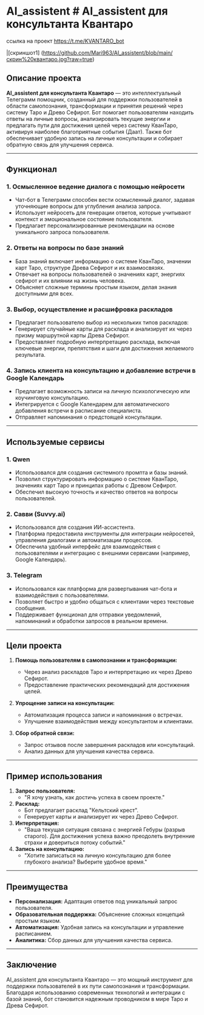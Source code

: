 # AI_assistent # AI_assistent для консультанта Квантаро
ссылка на проект  https://t.me/KVANTARO_bot

 |[скриншот1] (https://github.com/Mari963/AI_assistent/blob/main/скрин%20квантаро.jpg?raw=true)

## Описание проекта
**AI_assistent для консультанта Квантаро** — это интеллектуальный Телеграмм помощник, созданный для поддержки пользователей в области самопознания, трансформации и принятия решений через систему Таро и Древо Сефирот. Бот помогает пользователям находить ответы на личные вопросы, анализировать текущие энергии и предлагать пути для достижения целей через систему КванТаро, активируя наиболее благоприятные события (Даат). Также бот обеспечивает удобную запись на личные консультации и собирает обратную связь для улучшения сервиса.

---
## Функционал

### 1. **Осмысленное ведение диалога с помощью нейросети**
- Чат-бот в Телеграмм способен вести осмысленный диалог, задавая уточняющие вопросы для углубления анализа запроса.
- Использует нейросеть для генерации ответов, которые учитывают контекст и эмоциональное состояние пользователя.
- Предлагает персонализированные рекомендации на основе уникального запроса пользователя.

### 2. **Ответы на вопросы по базе знаний**
- База знаний включает информацию о системе КванТаро, значении карт Таро, структуре Древа Сефирот и их взаимосвязях.
- Отвечает на вопросы пользователей о значениях карт, энергиях сефирот и их влиянии на жизнь человека.
- Объясняет сложные термины простым языком, делая знания доступными для всех.

### 3. **Выбор, осуществление и расшифровка раскладов**
- Предлагает пользователю выбор из нескольких типов раскладов:
- Генерирует случайные карты для расклада и анализирует их через призму маршрутной карты Древа Сефирот.
- Предоставляет подробную интерпретацию расклада, включая ключевые энергии, препятствия и шаги для достижения желаемого результата.

### 4. **Запись клиента на консультацию и добавление встречи в Google Календарь**
- Предлагает возможность записи на личную психологическую или коучинговую консультацию.
- Интегрируется с Google Календарем для автоматического добавления встречи в расписание специалиста.
- Отправляет напоминания о предстоящей консультации.

---

## Используемые сервисы

### 1. **Qwen**
- Использовался для создания системного промпта и базы знаний.
- Позволил структурировать информацию о системе КванТаро, значениях карт Таро и принципах работы с Древом Сефирот.
- Обеспечил высокую точность и качество ответов на вопросы пользователей.

### 2. **Савви (Suvvy.ai)**
- Использовался для создания ИИ-ассистента.
- Платформа предоставила инструменты для интеграции нейросетей, управления диалогами и автоматизации процессов.
- Обеспечила удобный интерфейс для взаимодействия с пользователями и интеграцию с внешними сервисами (например, Google Календарь).
  
### 3. **Telegram**
- Использовался как платформа для развертывания чат-бота и взаимодействия с пользователями.
- Позволяет быстро и удобно общаться с клиентами через текстовые сообщения.
- Поддерживает функционал для отправки уведомлений, напоминаний и обработки запросов в реальном времени.
---

## Цели проекта
1. **Помощь пользователям в самопознании и трансформации:**
   - Через анализ раскладов Таро и интерпретацию их через Древо Сефирот.
   - Предоставление практических рекомендаций для достижения целей.

2. **Упрощение записи на консультации:**
   - Автоматизация процесса записи и напоминания о встречах.
   - Улучшение взаимодействия между консультантом и клиентами.

3. **Сбор обратной связи:**
   - Запрос отзывов после завершения раскладов или консультаций.
   - Анализ данных для улучшения качества сервиса.

---

## Пример использования
1. **Запрос пользователя:**
   - "Я хочу узнать, как достичь успеха в своем проекте."
2. **Расклад:**
   - Бот предлагает расклад "Кельтский крест".
   - Генерирует карты и анализирует их через Древо Сефирот.
3. **Интерпретация:**
   - "Ваша текущая ситуация связана с энергией Гебуры (разрыв старого). Для достижения успеха важно преодолеть внутренние страхи и довериться потоку событий."
4. **Запись на консультацию:**
   - "Хотите записаться на личную консультацию для более глубокого анализа? Выберите удобное время."

---

## Преимущества
- **Персонализация:** Адаптация ответов под уникальный запрос пользователя.
- **Образовательная поддержка:** Объяснение сложных концепций простым языком.
- **Автоматизация:** Удобная запись на консультации и управление расписанием.
- **Аналитика:** Сбор данных для улучшения качества сервиса.

---

## Заключение
AI_assistent для консультанта Квантаро — это мощный инструмент для поддержки пользователей в их пути самопознания и трансформации. Благодаря использованию современных технологий и интеграции с базой знаний, бот становится надежным проводником в мире Таро и Древа Сефирот.
